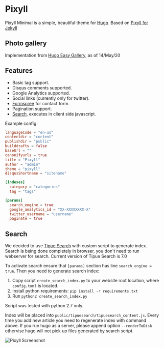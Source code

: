 # Pixyll

Pixyll Minimal is a simple, beautiful theme for [Hugo](http://gohugo.io/).
Based on [Pixyll for Jekyll](https://github.com/johnotander/pixyll)

## Photo gallery

Implementation from [Hugo Easy Gallery](https://github.com/liwenyip/hugo-easy-gallery), as of 14/May/20

## Features

- Basic tag support.
- Disqus comments supported.
- Google Analytics supported.
- Social links (currently only for twitter).
- [Formspree](http://formspree.io/) for contact form.
- Pagination support.
- [Search](#search), executes in client side javascript.

Example config:

```toml
languageCode = "en-us"
contentdir = "content"
publishdir = "public"
builddrafts = false
baseUrl = ""
canonifyurls = true
title = "Pixyll"
author = "admin"
theme = "pixyll"
disqusShortname = "sitename"

[indexes]
  category = "categories"
  tag = "tags"

[params]
  search_engine = true
  google_analytics_id = "XX-XXXXXXXX-X"
  twitter_username = "username"
  paginate = true
```

## Search
We decided to use [Tipue Search](http://www.tipue.com/search/) with custom script
to generate index. Search is being done completely in browser, you don't need to
run webserver for search. Current version of Tipue Search is 7.0

To activate search ensure that `[params]` section has line `search_engine = true`.
Then you need to generate search index:
1. Copy script `create_search_index.py` to your website root location,
where `config.toml` is located.
1. Install python requirements: `pip install -r requirements.txt`
1. Run `python2 create_search_index.py`

Script was tested with python 2.7 only.

Index will be placed into `public/tipuesearch/tipuesearch_content.js`. Every time you add
new article you need to regenerate index with command above.
If you run hugo as a server, please append option `--renderToDisk` othervise hugo
will not pick up files generated by search script.

![Pixyll Screenshot](https://raw.githubusercontent.com/azmelanar/hugo-theme-pixyll/master/images/tn.png)

